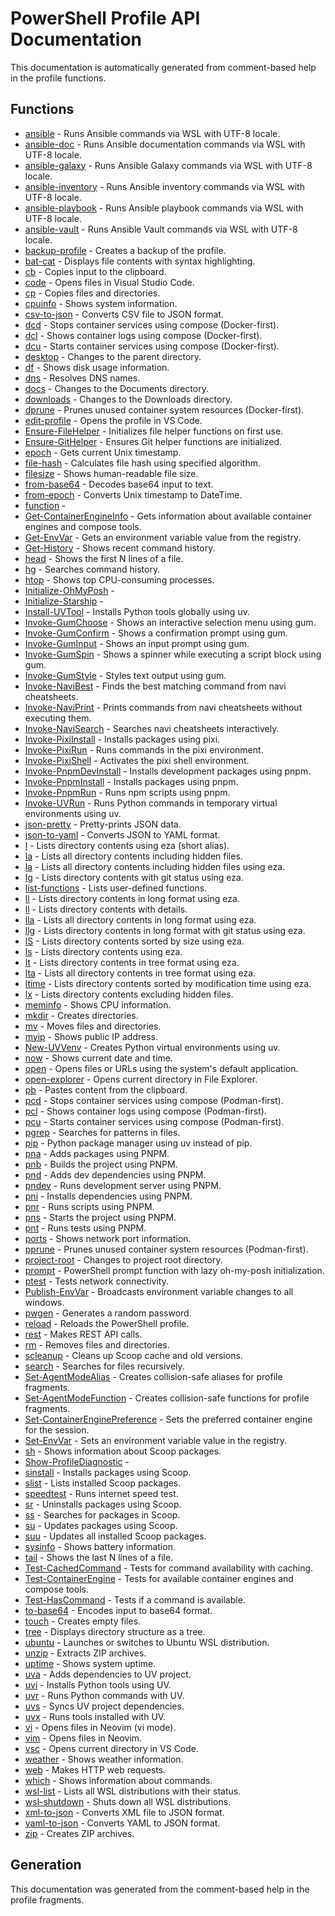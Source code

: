 # PowerShell Profile API Documentation

This documentation is automatically generated from comment-based help in the profile functions.

## Functions

- [ansible](ansible.md) - Runs Ansible commands via WSL with UTF-8 locale.
- [ansible-doc](ansible-doc.md) - Runs Ansible documentation commands via WSL with UTF-8 locale.
- [ansible-galaxy](ansible-galaxy.md) - Runs Ansible Galaxy commands via WSL with UTF-8 locale.
- [ansible-inventory](ansible-inventory.md) - Runs Ansible inventory commands via WSL with UTF-8 locale.
- [ansible-playbook](ansible-playbook.md) - Runs Ansible playbook commands via WSL with UTF-8 locale.
- [ansible-vault](ansible-vault.md) - Runs Ansible Vault commands via WSL with UTF-8 locale.
- [backup-profile](backup-profile.md) - Creates a backup of the profile.
- [bat-cat](bat-cat.md) - Displays file contents with syntax highlighting.
- [cb](cb.md) - Copies input to the clipboard.
- [code](code.md) - Opens files in Visual Studio Code.
- [cp](cp.md) - Copies files and directories.
- [cpuinfo](cpuinfo.md) - Shows system information.
- [csv-to-json](csv-to-json.md) - Converts CSV file to JSON format.
- [dcd](dcd.md) - Stops container services using compose (Docker-first).
- [dcl](dcl.md) - Shows container logs using compose (Docker-first).
- [dcu](dcu.md) - Starts container services using compose (Docker-first).
- [desktop](desktop.md) - Changes to the parent directory.
- [df](df.md) - Shows disk usage information.
- [dns](dns.md) - Resolves DNS names.
- [docs](docs.md) - Changes to the Documents directory.
- [downloads](downloads.md) - Changes to the Downloads directory.
- [dprune](dprune.md) - Prunes unused container system resources (Docker-first).
- [edit-profile](edit-profile.md) - Opens the profile in VS Code.
- [Ensure-FileHelper](Ensure-FileHelper.md) - Initializes file helper functions on first use.
- [Ensure-GitHelper](Ensure-GitHelper.md) - Ensures Git helper functions are initialized.
- [epoch](epoch.md) - Gets current Unix timestamp.
- [file-hash](file-hash.md) - Calculates file hash using specified algorithm.
- [filesize](filesize.md) - Shows human-readable file size.
- [from-base64](from-base64.md) - Decodes base64 input to text.
- [from-epoch](from-epoch.md) - Converts Unix timestamp to DateTime.
- [function](function.md) - 
- [Get-ContainerEngineInfo](Get-ContainerEngineInfo.md) - Gets information about available container engines and compose tools.
- [Get-EnvVar](Get-EnvVar.md) - Gets an environment variable value from the registry.
- [Get-History](Get-History.md) - Shows recent command history.
- [head](head.md) - Shows the first N lines of a file.
- [hg](hg.md) - Searches command history.
- [htop](htop.md) - Shows top CPU-consuming processes.
- [Initialize-OhMyPosh](Initialize-OhMyPosh.md) - 
- [Initialize-Starship](Initialize-Starship.md) - 
- [Install-UVTool](Install-UVTool.md) - Installs Python tools globally using uv.
- [Invoke-GumChoose](Invoke-GumChoose.md) - Shows an interactive selection menu using gum.
- [Invoke-GumConfirm](Invoke-GumConfirm.md) - Shows a confirmation prompt using gum.
- [Invoke-GumInput](Invoke-GumInput.md) - Shows an input prompt using gum.
- [Invoke-GumSpin](Invoke-GumSpin.md) - Shows a spinner while executing a script block using gum.
- [Invoke-GumStyle](Invoke-GumStyle.md) - Styles text output using gum.
- [Invoke-NaviBest](Invoke-NaviBest.md) - Finds the best matching command from navi cheatsheets.
- [Invoke-NaviPrint](Invoke-NaviPrint.md) - Prints commands from navi cheatsheets without executing them.
- [Invoke-NaviSearch](Invoke-NaviSearch.md) - Searches navi cheatsheets interactively.
- [Invoke-PixiInstall](Invoke-PixiInstall.md) - Installs packages using pixi.
- [Invoke-PixiRun](Invoke-PixiRun.md) - Runs commands in the pixi environment.
- [Invoke-PixiShell](Invoke-PixiShell.md) - Activates the pixi shell environment.
- [Invoke-PnpmDevInstall](Invoke-PnpmDevInstall.md) - Installs development packages using pnpm.
- [Invoke-PnpmInstall](Invoke-PnpmInstall.md) - Installs packages using pnpm.
- [Invoke-PnpmRun](Invoke-PnpmRun.md) - Runs npm scripts using pnpm.
- [Invoke-UVRun](Invoke-UVRun.md) - Runs Python commands in temporary virtual environments using uv.
- [json-pretty](json-pretty.md) - Pretty-prints JSON data.
- [json-to-yaml](json-to-yaml.md) - Converts JSON to YAML format.
- [l](l.md) - Lists directory contents using eza (short alias).
- [la](la.md) - Lists all directory contents including hidden files.
- [la](la.md) - Lists all directory contents including hidden files using eza.
- [lg](lg.md) - Lists directory contents with git status using eza.
- [list-functions](list-functions.md) - Lists user-defined functions.
- [ll](ll.md) - Lists directory contents in long format using eza.
- [ll](ll.md) - Lists directory contents with details.
- [lla](lla.md) - Lists all directory contents in long format using eza.
- [llg](llg.md) - Lists directory contents in long format with git status using eza.
- [lS](lS.md) - Lists directory contents sorted by size using eza.
- [ls](ls.md) - Lists directory contents using eza.
- [lt](lt.md) - Lists directory contents in tree format using eza.
- [lta](lta.md) - Lists all directory contents in tree format using eza.
- [ltime](ltime.md) - Lists directory contents sorted by modification time using eza.
- [lx](lx.md) - Lists directory contents excluding hidden files.
- [meminfo](meminfo.md) - Shows CPU information.
- [mkdir](mkdir.md) - Creates directories.
- [mv](mv.md) - Moves files and directories.
- [myip](myip.md) - Shows public IP address.
- [New-UVVenv](New-UVVenv.md) - Creates Python virtual environments using uv.
- [now](now.md) - Shows current date and time.
- [open](open.md) - Opens files or URLs using the system's default application.
- [open-explorer](open-explorer.md) - Opens current directory in File Explorer.
- [pb](pb.md) - Pastes content from the clipboard.
- [pcd](pcd.md) - Stops container services using compose (Podman-first).
- [pcl](pcl.md) - Shows container logs using compose (Podman-first).
- [pcu](pcu.md) - Starts container services using compose (Podman-first).
- [pgrep](pgrep.md) - Searches for patterns in files.
- [pip](pip.md) - Python package manager using uv instead of pip.
- [pna](pna.md) - Adds packages using PNPM.
- [pnb](pnb.md) - Builds the project using PNPM.
- [pnd](pnd.md) - Adds dev dependencies using PNPM.
- [pndev](pndev.md) - Runs development server using PNPM.
- [pni](pni.md) - Installs dependencies using PNPM.
- [pnr](pnr.md) - Runs scripts using PNPM.
- [pns](pns.md) - Starts the project using PNPM.
- [pnt](pnt.md) - Runs tests using PNPM.
- [ports](ports.md) - Shows network port information.
- [pprune](pprune.md) - Prunes unused container system resources (Podman-first).
- [project-root](project-root.md) - Changes to project root directory.
- [prompt](prompt.md) - PowerShell prompt function with lazy oh-my-posh initialization.
- [ptest](ptest.md) - Tests network connectivity.
- [Publish-EnvVar](Publish-EnvVar.md) - Broadcasts environment variable changes to all windows.
- [pwgen](pwgen.md) - Generates a random password.
- [reload](reload.md) - Reloads the PowerShell profile.
- [rest](rest.md) - Makes REST API calls.
- [rm](rm.md) - Removes files and directories.
- [scleanup](scleanup.md) - Cleans up Scoop cache and old versions.
- [search](search.md) - Searches for files recursively.
- [Set-AgentModeAlias](Set-AgentModeAlias.md) - Creates collision-safe aliases for profile fragments.
- [Set-AgentModeFunction](Set-AgentModeFunction.md) - Creates collision-safe functions for profile fragments.
- [Set-ContainerEnginePreference](Set-ContainerEnginePreference.md) - Sets the preferred container engine for the session.
- [Set-EnvVar](Set-EnvVar.md) - Sets an environment variable value in the registry.
- [sh](sh.md) - Shows information about Scoop packages.
- [Show-ProfileDiagnostic](Show-ProfileDiagnostic.md) - 
- [sinstall](sinstall.md) - Installs packages using Scoop.
- [slist](slist.md) - Lists installed Scoop packages.
- [speedtest](speedtest.md) - Runs internet speed test.
- [sr](sr.md) - Uninstalls packages using Scoop.
- [ss](ss.md) - Searches for packages in Scoop.
- [su](su.md) - Updates packages using Scoop.
- [suu](suu.md) - Updates all installed Scoop packages.
- [sysinfo](sysinfo.md) - Shows battery information.
- [tail](tail.md) - Shows the last N lines of a file.
- [Test-CachedCommand](Test-CachedCommand.md) - Tests for command availability with caching.
- [Test-ContainerEngine](Test-ContainerEngine.md) - Tests for available container engines and compose tools.
- [Test-HasCommand](Test-HasCommand.md) - Tests if a command is available.
- [to-base64](to-base64.md) - Encodes input to base64 format.
- [touch](touch.md) - Creates empty files.
- [tree](tree.md) - Displays directory structure as a tree.
- [ubuntu](ubuntu.md) - Launches or switches to Ubuntu WSL distribution.
- [unzip](unzip.md) - Extracts ZIP archives.
- [uptime](uptime.md) - Shows system uptime.
- [uva](uva.md) - Adds dependencies to UV project.
- [uvi](uvi.md) - Installs Python tools using UV.
- [uvr](uvr.md) - Runs Python commands with UV.
- [uvs](uvs.md) - Syncs UV project dependencies.
- [uvx](uvx.md) - Runs tools installed with UV.
- [vi](vi.md) - Opens files in Neovim (vi mode).
- [vim](vim.md) - Opens files in Neovim.
- [vsc](vsc.md) - Opens current directory in VS Code.
- [weather](weather.md) - Shows weather information.
- [web](web.md) - Makes HTTP web requests.
- [which](which.md) - Shows information about commands.
- [wsl-list](wsl-list.md) - Lists all WSL distributions with their status.
- [wsl-shutdown](wsl-shutdown.md) - Shuts down all WSL distributions.
- [xml-to-json](xml-to-json.md) - Converts XML file to JSON format.
- [yaml-to-json](yaml-to-json.md) - Converts YAML to JSON format.
- [zip](zip.md) - Creates ZIP archives.

## Generation

This documentation was generated from the comment-based help in the profile fragments.
